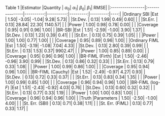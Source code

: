 Table 1
|Estimator         |Quantity        | $\alpha_0$| $\alpha_1$| $\beta_0$| $\beta_1$| RMSE| |:-----------------|:---------------|----------:|----------:|---------:|---------:|----:| |Ordinary SBI      |Est             |       1.50|      -3.05|     -1.04|      9.28| 5.73| |                  |St.Dev.         |       0.13|       1.99|      0.49|      0.60|     | |                  |St.Err.         |       0.13|      28.84|     22.30|   1140.57|     | |                  |Power           |       1.00|       0.98|      0.78|      0.00|     | |                  |Coverage        |       0.95|       0.91|      0.96|      1.00|     | |BR-SBI            |Est             |       1.51|      -2.59|     -1.00|      3.90| 1.37| |                  |St.Dev.         |       0.13|       1.23|      0.39|      0.41|     | |                  |St.Err.         |       0.13|       0.75|      0.39|      1.05|     | |                  |Power           |       1.00|       1.00|      0.77|      1.00|     | |                  |Coverage        |       0.95|       0.89|      0.96|      1.00|     | |Ordinary FIML     |Est             |       1.50|      -3.19|     -1.08|      7.04| 4.33| |                  |St.Dev.         |       0.13|       2.80|      0.39|      0.99|     | |                  |St.Err.         |       0.13|       1.53|      0.37|   9902.47|     | |                  |Power           |       1.00|       0.85|      0.89|      0.00|     | |                  |Coverage        |       0.95|       0.96|      0.96|      1.00|     | |BR-FIML (Firth)   |Est             |       1.50|      -2.46|     -0.96|      3.90| 0.99| |                  |St.Dev.         |       0.13|       0.86|      0.32|      0.33|     | |                  |St.Err.         |       0.13|       0.79|      0.33|      1.08|     | |                  |Power           |       1.00|       0.99|      0.86|      1.00|     | |                  |Coverage        |       0.95|       0.94|      0.96|      1.00|     | |BR-FIML (Cauchy)  |Est             |       1.52|      -2.49|     -0.97|      4.27| 0.93| |                  |St.Dev.         |       0.13|       0.72|      0.33|      0.37|     | |                  |St.Err.         |       0.13|       0.83|      0.34|      1.35|     | |                  |Power           |       1.00|       0.99|      0.85|      1.00|     | |                  |Coverage        |       0.96|       0.94|      0.96|      1.00|     | |BR-FIML (log-$F$) |Est             |       1.51|      -2.43|     -0.92|      4.03| 0.76| |                  |St.Dev.         |       0.13|       0.60|      0.32|      0.32|     | |                  |St.Err.         |       0.13|       0.77|      0.33|      1.19|     | |                  |Power           |       1.00|       1.00|      0.83|      1.00|     | |                  |Coverage        |       0.96|       0.94|      0.96|      1.00|     | |Truth             |Parameters      |       1.50|      -2.50|     -1.00|      4.00|     | |                  |St. Err. (SBI)  |       0.13|       0.71|      0.38|      1.11|     | |                  |St. Err. (FIML) |       0.13|       0.77|      0.33|      1.17|     |